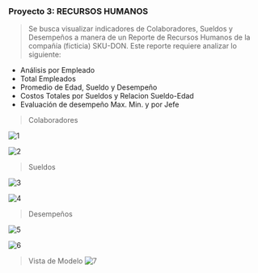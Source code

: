 ### Proyecto 3: RECURSOS HUMANOS
> Se busca visualizar indicadores de Colaboradores, Sueldos y Desempeños a manera de un Reporte de Recursos Humanos de la compañía (ficticia) SKU-DON.
> Este reporte requiere analizar lo siguiente:
  - Análisis por Empleado
  - Total Empleados
  - Promedio de Edad, Sueldo y Desempeño
  - Costos Totales por Sueldos y Relacion Sueldo-Edad
  - Evaluación de desempeño Max. Min. y por Jefe

> Colaboradores

![1](https://github.com/Ordinana/Power-BI-Projects/assets/102070528/7da6c691-f78a-42ee-8e46-876f4da33ba4)

![2](https://github.com/Ordinana/Power-BI-Projects/assets/102070528/dd49873a-65a6-4176-95f2-25ceb1175e7d)

> Sueldos

![3](https://github.com/Ordinana/Power-BI-Projects/assets/102070528/906f6311-b054-4d31-9fb0-c51d43af41c6)

![4](https://github.com/Ordinana/Power-BI-Projects/assets/102070528/387793ac-06c1-41e7-a64b-79ea4227eef3)

> Desempeños

![5](https://github.com/Ordinana/Power-BI-Projects/assets/102070528/91876bea-410f-48f1-ad33-f3cb81211de3)

![6](https://github.com/Ordinana/Power-BI-Projects/assets/102070528/46493b91-3fab-4adc-8cc5-8d9b6a15763e)

> Vista de Modelo
![7](https://github.com/Ordinana/Power-BI-Projects/assets/102070528/5885c721-3090-4262-8ace-aa184fd32d3a)


